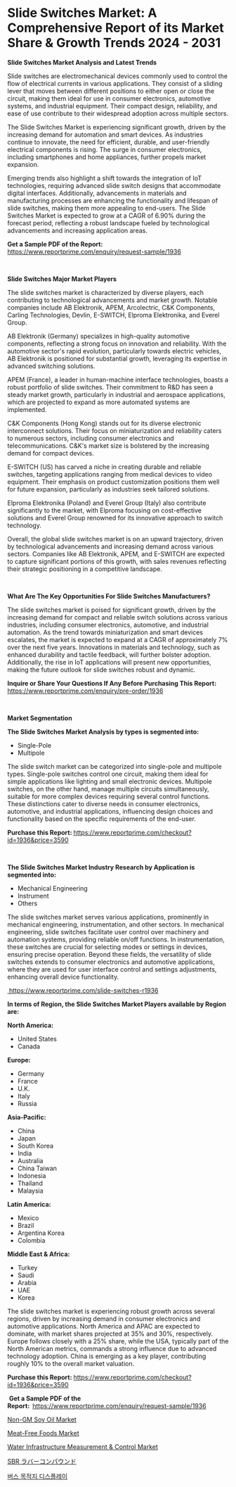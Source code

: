 <p><h1>Slide Switches Market: A Comprehensive Report of its Market Share & Growth Trends 2024 - 2031</h1></p><p><strong>Slide Switches Market Analysis and Latest Trends</strong></p>
<p><p>Slide switches are electromechanical devices commonly used to control the flow of electrical currents in various applications. They consist of a sliding lever that moves between different positions to either open or close the circuit, making them ideal for use in consumer electronics, automotive systems, and industrial equipment. Their compact design, reliability, and ease of use contribute to their widespread adoption across multiple sectors.</p><p>The Slide Switches Market is experiencing significant growth, driven by the increasing demand for automation and smart devices. As industries continue to innovate, the need for efficient, durable, and user-friendly electrical components is rising. The surge in consumer electronics, including smartphones and home appliances, further propels market expansion. </p><p>Emerging trends also highlight a shift towards the integration of IoT technologies, requiring advanced slide switch designs that accommodate digital interfaces. Additionally, advancements in materials and manufacturing processes are enhancing the functionality and lifespan of slide switches, making them more appealing to end-users. The Slide Switches Market is expected to grow at a CAGR of 6.90% during the forecast period, reflecting a robust landscape fueled by technological advancements and increasing application areas.</p></p>
<p><strong>Get a Sample PDF of the Report:&nbsp;</strong> <a href="https://www.reportprime.com/enquiry/request-sample/1936">https://www.reportprime.com/enquiry/request-sample/1936</a></p>
<p>&nbsp;</p>
<p><strong>Slide Switches Major Market Players</strong></p>
<p><p>The slide switches market is characterized by diverse players, each contributing to technological advancements and market growth. Notable companies include AB Elektronik, APEM, Arcolectric, C&K Components, Carling Technologies, Devlin, E-SWITCH, Elproma Elektronika, and Everel Group.</p><p>AB Elektronik (Germany) specializes in high-quality automotive components, reflecting a strong focus on innovation and reliability. With the automotive sector's rapid evolution, particularly towards electric vehicles, AB Elektronik is positioned for substantial growth, leveraging its expertise in advanced switching solutions.</p><p>APEM (France), a leader in human-machine interface technologies, boasts a robust portfolio of slide switches. Their commitment to R&D has seen a steady market growth, particularly in industrial and aerospace applications, which are projected to expand as more automated systems are implemented.</p><p>C&K Components (Hong Kong) stands out for its diverse electronic interconnect solutions. Their focus on miniaturization and reliability caters to numerous sectors, including consumer electronics and telecommunications. C&K's market size is bolstered by the increasing demand for compact devices.</p><p>E-SWITCH (US) has carved a niche in creating durable and reliable switches, targeting applications ranging from medical devices to video equipment. Their emphasis on product customization positions them well for future expansion, particularly as industries seek tailored solutions.</p><p>Elproma Elektronika (Poland) and Everel Group (Italy) also contribute significantly to the market, with Elproma focusing on cost-effective solutions and Everel Group renowned for its innovative approach to switch technology.</p><p>Overall, the global slide switches market is on an upward trajectory, driven by technological advancements and increasing demand across various sectors. Companies like AB Elektronik, APEM, and E-SWITCH are expected to capture significant portions of this growth, with sales revenues reflecting their strategic positioning in a competitive landscape.</p></p>
<p>&nbsp;</p>
<p><strong>What Are The Key Opportunities For Slide Switches Manufacturers?</strong></p>
<p><p>The slide switches market is poised for significant growth, driven by the increasing demand for compact and reliable switch solutions across various industries, including consumer electronics, automotive, and industrial automation. As the trend towards miniaturization and smart devices escalates, the market is expected to expand at a CAGR of approximately 7% over the next five years. Innovations in materials and technology, such as enhanced durability and tactile feedback, will further bolster adoption. Additionally, the rise in IoT applications will present new opportunities, making the future outlook for slide switches robust and dynamic.</p></p>
<p><strong>Inquire or Share Your Questions If Any Before Purchasing This Report:</strong> <a href="https://www.reportprime.com/enquiry/pre-order/1936">https://www.reportprime.com/enquiry/pre-order/1936</a></p>
<p>&nbsp;</p>
<p><strong>Market Segmentation</strong></p>
<p><strong>The Slide Switches Market Analysis by types is segmented into:</strong></p>
<p><ul><li>Single-Pole</li><li>Multipole</li></ul></p>
<p><p>The slide switch market can be categorized into single-pole and multipole types. Single-pole switches control one circuit, making them ideal for simple applications like lighting and small electronic devices. Multipole switches, on the other hand, manage multiple circuits simultaneously, suitable for more complex devices requiring several control functions. These distinctions cater to diverse needs in consumer electronics, automotive, and industrial applications, influencing design choices and functionality based on the specific requirements of the end-user.</p></p>
<p><strong>Purchase this Report:&nbsp;</strong><a href="https://www.reportprime.com/checkout?id=1936&price=3590">https://www.reportprime.com/checkout?id=1936&price=3590</a></p>
<p>&nbsp;</p>
<p><strong>The Slide Switches Market Industry Research by Application is segmented into:</strong></p>
<p><ul><li>Mechanical Engineering</li><li>Instrument</li><li>Others</li></ul></p>
<p><p>The slide switches market serves various applications, prominently in mechanical engineering, instrumentation, and other sectors. In mechanical engineering, slide switches facilitate user control over machinery and automation systems, providing reliable on/off functions. In instrumentation, these switches are crucial for selecting modes or settings in devices, ensuring precise operation. Beyond these fields, the versatility of slide switches extends to consumer electronics and automotive applications, where they are used for user interface control and settings adjustments, enhancing overall device functionality.</p></p>
<p><a href="https://www.reportprime.com/slide-switches-r1936">&nbsp;https://www.reportprime.com/slide-switches-r1936</a></p>
<p><strong>In terms of Region, the Slide Switches Market Players available by Region are:</strong></p>
<p>
    <p> <strong> North America: </strong>
        <ul>
            <li>United States</li>
            <li>Canada</li>
        </ul>
        </p> 
    <p> <strong> Europe: </strong>
        <ul>
            <li>Germany</li>
            <li>France</li>
            <li>U.K.</li>
            <li>Italy</li>
            <li>Russia</li>
        </ul>
        </p> 
    <p> <strong> Asia-Pacific: </strong>
        <ul>
            <li>China</li>
            <li>Japan</li>
            <li>South Korea</li>
            <li>India</li>
            <li>Australia</li>
            <li>China Taiwan</li>
            <li>Indonesia</li>
            <li>Thailand</li>
            <li>Malaysia</li>
        </ul>
        </p> 
    <p> <strong> Latin America: </strong>
        <ul>
            <li>Mexico</li>
            <li>Brazil</li>
            <li>Argentina Korea</li>
            <li>Colombia</li>
        </ul>
        </p> 
    <p> <strong> Middle East & Africa: </strong>
        <ul>
            <li>Turkey</li>
            <li>Saudi</li>
            <li>Arabia</li>
            <li>UAE</li>
            <li>Korea</li>
        </ul>
    </p>
    </p>
<p><p>The slide switches market is experiencing robust growth across several regions, driven by increasing demand in consumer electronics and automotive applications. North America and APAC are expected to dominate, with market shares projected at 35% and 30%, respectively. Europe follows closely with a 25% share, while the USA, typically part of the North American metrics, commands a strong influence due to advanced technology adoption. China is emerging as a key player, contributing roughly 10% to the overall market valuation.</p></p>
<p><strong>Purchase this Report: </strong><a href="https://www.reportprime.com/checkout?id=1936&price=3590">https://www.reportprime.com/checkout?id=1936&price=3590</a></p>
<p>&nbsp;<strong>Get a Sample PDF of the Report:&nbsp;&nbsp;</strong><a href="https://www.reportprime.com/enquiry/request-sample/1936">https://www.reportprime.com/enquiry/request-sample/1936</a></p>
<p><strong></strong></p>
<p><p><a href="https://medium.com/@connor.marshall794/non-gm-soy-oil-industry-analysis-report-its-market-size-share-trends-by-application-region-dc178eb3f5d1">Non-GM Soy Oil Market</a></p><p><a href="https://medium.com/@connor.marshall794/meat-free-foods-market-overview-global-market-trends-and-future-prospects-from-2024-to-2031-20b401fc98c8">Meat-Free Foods Market</a></p><p><a href="https://issuu.com/reportprime-2/docs/water-infrastructure-measurement-co_58817f974884d8">Water Infrastructure Measurement & Control Market</a></p><p><a href="https://medium.com/@zionmetz1960/sbr%E3%82%B4%E3%83%A0%E5%8C%96%E5%90%88%E7%89%A9%E5%B8%82%E5%A0%B4%E8%AA%BF%E6%9F%BB%E5%A0%B1%E5%91%8A%E6%9B%B8-2031%E5%B9%B4%E3%81%BE%E3%81%A7%E3%81%AE%E5%B8%82%E5%A0%B4%E8%A6%8F%E6%A8%A1%E3%81%A8%E5%8F%8E%E7%9B%8A%E5%88%86%E6%9E%90%E3%82%92%E6%8E%A2%E3%82%8B-5-1-%E3%81%AEcagr%E3%82%92%E5%90%AB%E3%82%80181%E3%83%9A%E3%83%BC%E3%82%B8%E3%81%AE%E5%A0%B1%E5%91%8A%E6%9B%B8%E3%81%A7%E3%81%99-2d8565b794df">SBR ラバーコンパウンド</a></p><p><a href="https://medium.com/@marielesch2023/%EB%B2%84%EC%8A%A4-%EB%AA%A9%EC%A0%81%EC%A7%80-%ED%91%9C%EC%8B%9C%EA%B8%B0-%EC%82%B0%EC%97%85-%EB%B6%84%EC%84%9D-%EB%B3%B4%EA%B3%A0%EC%84%9C-%EC%95%A0%ED%94%8C%EB%A6%AC%EC%BC%80%EC%9D%B4%EC%85%98-%EC%A7%80%EC%97%AD-%EA%B2%BD%EC%9F%81-%EC%A0%84%EB%9E%B5%EC%97%90-%EB%94%B0%EB%A5%B8-%EC%8B%9C%EC%9E%A5-%EA%B7%9C%EB%AA%A8-%EC%A0%90%EC%9C%A0%EC%9C%A8-%ED%8A%B8%EB%A0%8C%EB%93%9C-2024-2031-b6a3c2c2132b">버스 목적지 디스플레이</a></p></p>
